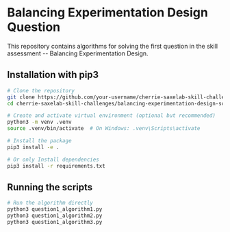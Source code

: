 # Balancing Experimentation Design Question

This repository contains algorithms for solving the first question in the skill assessment -- Balancing Experimentation Design.

## Installation with pip3

```bash
# Clone the repository
git clone https://github.com/your-username/cherrie-saxelab-skill-challenges.git
cd cherrie-saxelab-skill-challenges/balancing-experimentation-design-scripts

# Create and activate virtual environment (optional but recommended)
python3 -m venv .venv
source .venv/bin/activate  # On Windows: .venv\Scripts\activate

# Install the package
pip3 install -e .

# Or only Install dependencies
pip3 install -r requirements.txt
```

## Running the scripts

```bash
# Run the algorithm directly
python3 question1_algorithm1.py
python3 question1_algorithm2.py
python3 question1_algorithm3.py
```
